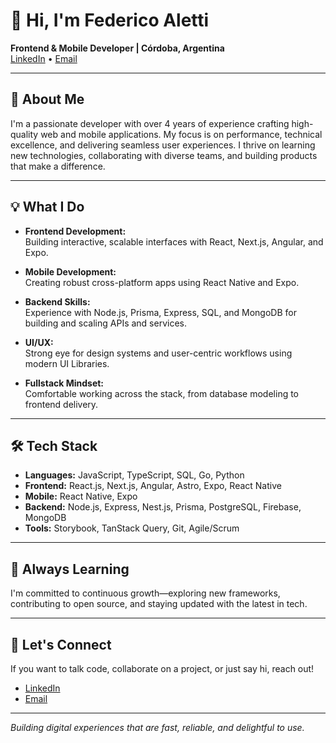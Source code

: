 # 👋 Hi, I'm Federico Aletti

**Frontend & Mobile Developer | Córdoba, Argentina**  
[LinkedIn](https://linkedin.com/fedealetti) • [Email](mailto:fealetti@gmail.com)

---

## 🚀 About Me

I'm a passionate developer with over 4 years of experience crafting high-quality web and mobile applications. My focus is on performance, technical excellence, and delivering seamless user experiences. I thrive on learning new technologies, collaborating with diverse teams, and building products that make a difference.

---

## 💡 What I Do

- **Frontend Development:**  
  Building interactive, scalable interfaces with React, Next.js, Angular, and Expo.

- **Mobile Development:**  
  Creating robust cross-platform apps using React Native and Expo.

- **Backend Skills:**  
  Experience with Node.js, Prisma, Express, SQL, and MongoDB for building and scaling APIs and services.

- **UI/UX:**  
  Strong eye for design systems and user-centric workflows using modern UI Libraries.

- **Fullstack Mindset:**  
  Comfortable working across the stack, from database modeling to frontend delivery.

---

## 🛠️ Tech Stack

- **Languages:** JavaScript, TypeScript, SQL, Go, Python
- **Frontend:** React.js, Next.js, Angular, Astro, Expo, React Native
- **Mobile:** React Native, Expo
- **Backend:** Node.js, Express, Nest.js, Prisma, PostgreSQL, Firebase, MongoDB
- **Tools:** Storybook, TanStack Query, Git, Agile/Scrum

---

## 🌱 Always Learning

I'm committed to continuous growth—exploring new frameworks, contributing to open source, and staying updated with the latest in tech.

---

## 🤝 Let's Connect

If you want to talk code, collaborate on a project, or just say hi, reach out!

- [LinkedIn](https://linkedin.com/fedealetti)
- [Email](mailto:fedaletti@gmail.com)

---

*Building digital experiences that are fast, reliable, and delightful to use.*
